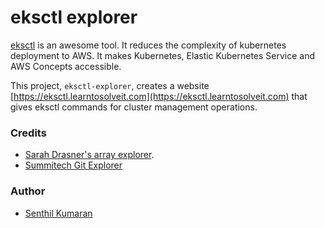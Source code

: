 # eksctl explorer

[eksctl](https://eksctl.io/) is an awesome tool. It reduces the complexity of kubernetes deployment to AWS.
It makes Kubernetes, Elastic Kubernetes Service and AWS Concepts accessible.

This project, `eksctl-explorer`, creates a website [https://eksctl.learntosolveit.com](https://eksctl.learntosolveit.com) that gives eksctl commands for cluster management operations.

### Credits

* [Sarah Drasner's array explorer](https://github.com/sdras/array-explorer).
* [Summitech Git Explorer](https://gitexplorer.com)


### Author

* [Senthil Kumaran](https://senthil.learntosolveit.com)
